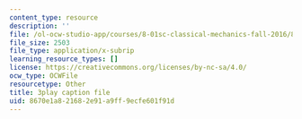 ```yaml
---
content_type: resource
description: ''
file: /ol-ocw-studio-app/courses/8-01sc-classical-mechanics-fall-2016/8670e1a821682e91a9ff9ecfe601f91d_otGGuHt36XA.srt
file_size: 2503
file_type: application/x-subrip
learning_resource_types: []
license: https://creativecommons.org/licenses/by-nc-sa/4.0/
ocw_type: OCWFile
resourcetype: Other
title: 3play caption file
uid: 8670e1a8-2168-2e91-a9ff-9ecfe601f91d
---
```

